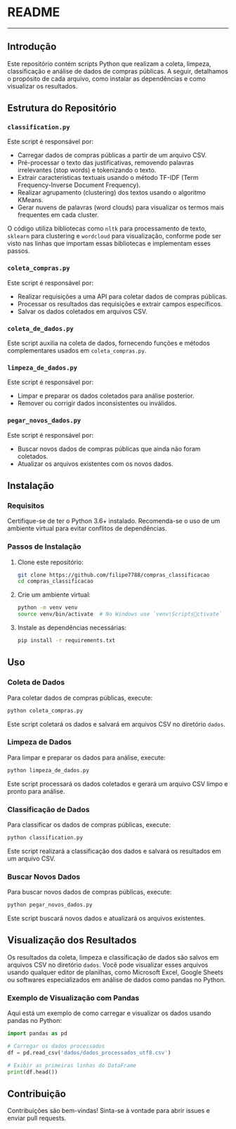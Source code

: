 
# README

---

## Introdução

Este repositório contém scripts Python que realizam a coleta, limpeza, classificação e análise de dados de compras públicas. A seguir, detalhamos o propósito de cada arquivo, como instalar as dependências e como visualizar os resultados.

## Estrutura do Repositório

### `classification.py`
Este script é responsável por:
- Carregar dados de compras públicas a partir de um arquivo CSV.
- Pré-processar o texto das justificativas, removendo palavras irrelevantes (stop words) e tokenizando o texto.
- Extrair características textuais usando o método TF-IDF (Term Frequency-Inverse Document Frequency).
- Realizar agrupamento (clustering) dos textos usando o algoritmo KMeans.
- Gerar nuvens de palavras (word clouds) para visualizar os termos mais frequentes em cada cluster.

O código utiliza bibliotecas como `nltk` para processamento de texto, `sklearn` para clustering e `wordcloud` para visualização, conforme pode ser visto nas linhas que importam essas bibliotecas e implementam esses passos.

### `coleta_compras.py`
Este script é responsável por:
- Realizar requisições a uma API para coletar dados de compras públicas.
- Processar os resultados das requisições e extrair campos específicos.
- Salvar os dados coletados em arquivos CSV.
### `coleta_de_dados.py`
Este script auxilia na coleta de dados, fornecendo funções e métodos complementares usados em `coleta_compras.py`.

### `limpeza_de_dados.py`
Este script é responsável por:
- Limpar e preparar os dados coletados para análise posterior.
- Remover ou corrigir dados inconsistentes ou inválidos.
  
### `pegar_novos_dados.py`
Este script é responsável por:
- Buscar novos dados de compras públicas que ainda não foram coletados.
- Atualizar os arquivos existentes com os novos dados.

## Instalação

### Requisitos

Certifique-se de ter o Python 3.6+ instalado. Recomenda-se o uso de um ambiente virtual para evitar conflitos de dependências.

### Passos de Instalação

1. Clone este repositório:

    ```bash
    git clone https://github.com/filipe7788/compras_classificacao
    cd compras_classificacao
    ```

2. Crie um ambiente virtual:

    ```bash
    python -m venv venv
    source venv/bin/activate  # No Windows use `venv\Scriptsctivate`
    ```

3. Instale as dependências necessárias:

    ```bash
    pip install -r requirements.txt
    ```

## Uso

### Coleta de Dados

Para coletar dados de compras públicas, execute:

```bash
python coleta_compras.py
```

Este script coletará os dados e salvará em arquivos CSV no diretório `dados`.

### Limpeza de Dados

Para limpar e preparar os dados para análise, execute:

```bash
python limpeza_de_dados.py
```

Este script processará os dados coletados e gerará um arquivo CSV limpo e pronto para análise.

### Classificação de Dados

Para classificar os dados de compras públicas, execute:

```bash
python classification.py
```

Este script realizará a classificação dos dados e salvará os resultados em um arquivo CSV.

### Buscar Novos Dados

Para buscar novos dados de compras públicas, execute:

```bash
python pegar_novos_dados.py
```

Este script buscará novos dados e atualizará os arquivos existentes.

## Visualização dos Resultados

Os resultados da coleta, limpeza e classificação de dados são salvos em arquivos CSV no diretório `dados`. Você pode visualizar esses arquivos usando qualquer editor de planilhas, como Microsoft Excel, Google Sheets ou softwares especializados em análise de dados como pandas no Python.

### Exemplo de Visualização com Pandas

Aqui está um exemplo de como carregar e visualizar os dados usando pandas no Python:

```python
import pandas as pd

# Carregar os dados processados
df = pd.read_csv('dados/dados_processados_utf8.csv')

# Exibir as primeiras linhas do DataFrame
print(df.head())
```

## Contribuição

Contribuições são bem-vindas! Sinta-se à vontade para abrir issues e enviar pull requests.

